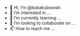 - 👋 Hi, I’m @kubakubowski
- 👀 I’m interested in ...
- 🌱 I’m currently learning ...
- 💞️ I’m looking to collaborate on ...
- 📫 How to reach me ...

<!---
kubakubowski/kubakubowski is a ✨ special ✨ repository because its `README.md` (this file) appears on your GitHub profile.
You can click the Preview link to take a look at your changes.
--->
